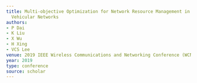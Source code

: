 ```yaml
---
title: Multi-objective Optimization for Network Resource Management in Heterogeneous
  Vehicular Networks
authors:
- P Dai
- K Liu
- X Wu
- H Xing
- VCS Lee
venue: 2019 IEEE Wireless Communications and Networking Conference (WCNC), 1-6, 2019
year: 2019
type: conference
source: scholar
---
```


